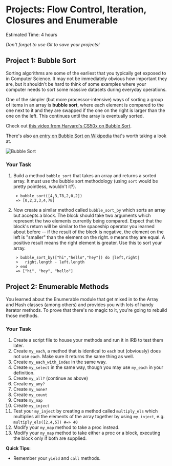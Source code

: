 # Projects: Flow Control, Iteration, Closures and Enumerable
Estimated Time: 4 hours

*Don't forget to use Git to save your projects!*

## Project 1: Bubble Sort

Sorting algorithms are some of the earliest that you typically get exposed to in Computer Science.  It may not be immediately obvious how important they are, but it shouldn't be hard to think of some examples where your computer needs to sort some massive datasets during everyday operations.

One of the simpler (but more processor-intensive) ways of sorting a group of items in an array is **bubble sort**, where each element is compared to the one next to it and they are swapped if the one on the right is larger than the one on the left.  This continues until the array is eventually sorted.

Check out [this video from Harvard's CS50x on Bubble Sort](http://cs50.tv/2012/fall/shorts/bubble_sort/bubble_sort-720p.mp4).

There's also [an entry on Bubble Sort on Wikipedia](http://en.wikipedia.org/wiki/Bubble_sort) that's worth taking a look at.

![Bubble Sort](http://upload.wikimedia.org/wikipedia/commons/c/c8/Bubble-sort-example-300px.gif)

### Your Task
1. Build a method `bubble_sort` that takes an array and returns a sorted array.  It must use the bubble sort methodology (using `sort` would be pretty pointless, wouldn't it?).

        > bubble_sort([4,3,78,2,0,2])
        => [0,2,2,3,4,78]

2. Now create a similar method called `bubble_sort_by` which sorts an array but accepts a block.  The block should take two arguments which represent the two elements currently being compared.  Expect that the block's return will be similar to the spaceship operator you learned about before -- if the result of the block is negative, the element on the left is "smaller" than the element on the right.  `0` means they are equal.  A positive result means the right element is greater.  Use this to sort your array.

        > bubble_sort_by(["hi","hello","hey"]) do |left,right|
        >   right.length - left.length
        > end
        => ["hi", "hey", "hello"]

## Project 2: Enumerable Methods

You learned about the Enumerable module that get mixed in to the Array and Hash classes (among others) and provides you with lots of handy iterator methods.  To prove that there's no magic to it, you're going to rebuild those methods.

### Your Task
1. Create a script file to house your methods and run it in IRB to test them later.
1. Create `my_each`, a method that is identical to `each` but (obviously) does not use `each`.  Make sure it returns the same thing as well.
2. Create `my_each_with_index` in the same way.
3. Create `my_select` in the same way, though you may use `my_each` in your definition.
4. Create `my_all?` (continue as above)
5. Create `my_any?`
6. Create `my_none?`
6. Create `my_count`
4. Create `my_map`
6. Create `my_inject`
7. Test your `my_inject` by creating a method called `multiply_els` which multiplies all the elements of the array together by using `my_inject`, e.g. `multiply_els([2,4,5]) #=> 40`
7. Modify your `my_map` method to take a proc instead.
8. Modify your `my_map` method to take either a proc or a block, executing the block only if both are supplied.

**Quick Tips:**
* Remember your `yield` and `call` methods.

